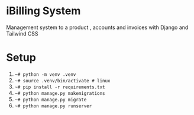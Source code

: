 # iBilling System
Management system to a product , accounts and invoices with Django and Tailwind CSS


# Setup 
1) `~# python -m venv .venv `
2) `~# source .venv/bin/activate # linux `
3) `~# pip install -r requirements.txt `
5) `~# python manage.py makemigrations`
6) `~# python manage.py migrate`
7) `~# python manage.py runserver`